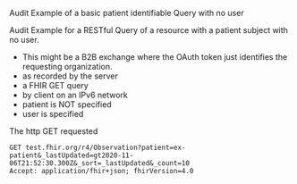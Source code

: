 Audit Example of a basic patient identifiable Query with no user

Audit Example for a RESTful Query of a resource with a patient subject with no user. 
- This might be a B2B exchange where the OAuth token just identifies the requesting organization.
- as recorded by the server
- a FHIR GET query 
- by client on an IPv6 network
- patient is NOT specified
- user is specified

The http GET requested

```
GET test.fhir.org/r4/Observation?patient=ex-patient&_lastUpdated=gt2020-11-06T21:52:30.300Z&_sort=_lastUpdated&_count=10
Accept: application/fhir+json; fhirVersion=4.0
```
